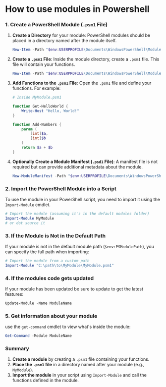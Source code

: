 # How to use modules in Powershell

### 1. **Create a PowerShell Module (`.psm1` File)**

1. **Create a Directory** for your module:
   PowerShell modules should be placed in a directory named after the module itself.

   ```powershell
   New-Item -Path "$env:USERPROFILE\Documents\WindowsPowerShell\Modules\MyModule" -ItemType Directory
   ```

2. **Create a `.psm1` File**:
   Inside the module directory, create a `.psm1` file. This file will contain your functions.

   ```powershell
   New-Item -Path "$env:USERPROFILE\Documents\WindowsPowerShell\Modules\MyModule\MyModule.psm1" -ItemType File
   ```

3. **Add Functions to the `.psm1` File**:
   Open the `.psm1` file and define your functions. For example:

   ```powershell
   # Inside MyModule.psm1

   function Get-HelloWorld {
       Write-Host "Hello, World!"
   }

   function Add-Numbers {
       param (
           [int]$a,
           [int]$b
       )
       return $a + $b
   }
   ```

4. **Optionally Create a Module Manifest (`.psd1` File)**:
   A manifest file is not required but can provide additional metadata about the module.

   ```powershell
   New-ModuleManifest -Path "$env:USERPROFILE\Documents\WindowsPowerShell\Modules\MyModule\MyModule.psd1"
   ```

### 2. **Import the PowerShell Module into a Script**

To use the module in your PowerShell script, you need to import it using the `Import-Module` cmdlet.

```powershell
# Import the module (assuming it's in the default modules folder)
Import-Module MyModule
# or dot source it
```

### 3. **If the Module is Not in the Default Path**
If your module is not in the default module path (`$env:PSModulePath`), you can specify the full path when importing:

```powershell
# Import the module from a custom path
Import-Module "C:\path\to\MyModule\MyModule.psm1"
```

### 4. **If the modules code gets updated**
If your module has been updated be sure to update to get the latest features:

```powershell
Update-Module -Name ModuleName
```

### 5. **Get information about your module**
use the ``get-command`` cmdlet to view what's inside the module:

```powershell
Get-Command -Module ModuleName
```


### Summary

1. **Create a module** by creating a `.psm1` file containing your functions.
2. **Place the `.psm1` file** in a directory named after your module (e.g., `MyModule`).
3. **Import the module** in your script using `Import-Module` and call the functions defined in the module.
